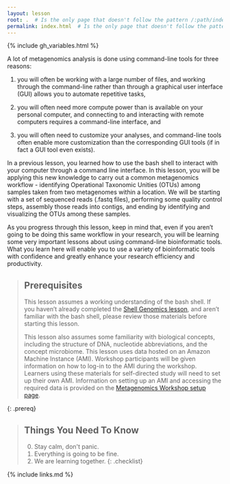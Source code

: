 ```yaml
---
layout: lesson
root: .  # Is the only page that doesn't follow the pattern /:path/index.html
permalink: index.html  # Is the only page that doesn't follow the pattern /:path/index.html
---
```


{% include gh_variables.html %}

A lot of metagenomics analysis is done using command-line tools for three reasons:  
  
1) you will often be working with a large number of files, and working through the 
command-line rather than through a graphical user interface (GUI) allows you to automate 
repetitive tasks,  

2) you will often need more compute power than is available on your personal computer, 
and connecting to and interacting with remote computers requires a command-line interface, and  
  
3) you will often need to customize your analyses, and command-line tools often enable more 
customization than the corresponding GUI tools (if in fact a GUI tool even exists).

In a previous lesson, you learned how to use the bash shell to interact with your computer 
through a command line interface. In this lesson, you will be applying this new knowledge to 
carry out a common metagenomics workflow - identifying Operational Taxonomic Unities (OTUs) 
among samples taken from two metagenomes within a location. We will be starting with a set 
of sequenced reads (.fastq files), performing some quality control steps, assembly those 
reads into contigs, and ending by identifying and visualizing the OTUs among these samples.

As you progress through this lesson, keep in mind that, even if you aren’t going to be doing 
this same workflow in your research, you will be learning some very important lessons about 
using command-line bioinformatic tools. What you learn here will enable you to use a variety 
of bioinformatic tools with confidence and greatly enhance your research efficiency and productivity.

> ## Prerequisites
>
> This lesson assumes a working understanding of the bash shell. If you haven’t already 
> completed the [Shell Genomics lesson](https://nselem.github.io/shell-metagenomics/), and aren’t 
> familiar with the bash shell, please review those materials before starting this lesson.
>
> This lesson also assumes some familiarity with biological concepts, 
> including the structure of DNA, nucleotide abbreviations, and the 
> concept microbiome.
> This lesson uses data hosted on an Amazon Machine Instance (AMI). Workshop participants
> will be given information on how to log-in to the AMI during the workshop. Learners using 
> these materials for self-directed study will need to set up their own AMI. Information 
> on setting up an AMI and accessing the required data is provided on the 
> [Metagenomics Workshop setup page](http://carpentries-incubator.github.io/metagenomics/setup.html).
>
{: .prereq}

> ## Things You Need To Know
>
> 0.  Stay calm, don't panic.
> 1.  Everything is going to be fine.
> 2.  We are learning together.
{: .checklist}

{% include links.md %}

